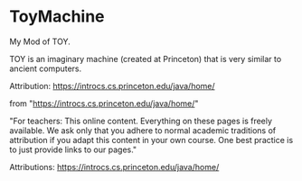 # ToyMachine
My Mod of TOY.

TOY is an imaginary machine (created at Princeton) that is very similar to ancient computers.

Attribution: https://introcs.cs.princeton.edu/java/home/



from  "https://introcs.cs.princeton.edu/java/home/"

"For teachers:
This online content. Everything on these pages is freely available. We ask only that you adhere to normal academic traditions
of attribution if you adapt this content in your own course. One best practice is to just provide links to our pages."



Attributions: https://introcs.cs.princeton.edu/java/home/
